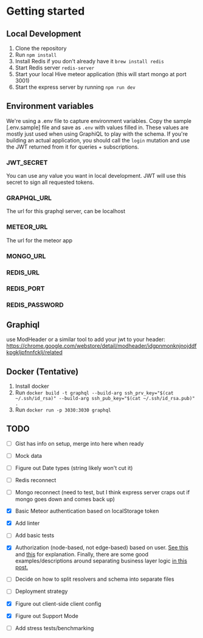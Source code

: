 # Getting started

## Local Development
1. Clone the repository
2. Run `npm install`
3. Install Redis if you don't already have it `brew install redis`
4. Start Redis server `redis-server`
5. Start your local Hive meteor application (this will start mongo at port 3001)
6. Start the express server by running `npm run dev`

## Environment variables
We're using a .env file to capture environment variables. Copy the sample [.env.sample] file and save as `.env` with values filled in. These values are mostly just used when using GraphiQL to play with the schema. If you're building an actual application, you should call the `login` mutation and use the JWT returned from it for queries + subscriptions.

### JWT_SECRET
You can use any value you want in local development. JWT will use this secret to sign all requested tokens.

### GRAPHQL_URL
The url for this graphql server, can be localhost

### METEOR_URL
The url for the meteor app

### MONGO_URL
### REDIS_URL
### REDIS_PORT
### REDIS_PASSWORD

## Graphiql
use ModHeader or a similar tool to add your jwt to your header:
https://chrome.google.com/webstore/detail/modheader/idgpnmonknjnojddfkpgkljpfnnfcklj/related

## Docker (Tentative)
1. Install docker
1. Run `docker build -t graphql --build-arg ssh_prv_key="$(cat ~/.ssh/id_rsa)" --build-arg ssh_pub_key="$(cat ~/.ssh/id_rsa.pub)" .`
2. Run `docker run -p 3030:3030 graphql`


## TODO
- [ ] Gist has info on setup, merge into here when ready
- [ ] Mock data
- [ ] Figure out Date types (string likely won't cut it)
- [ ] Redis reconnect
- [ ] Mongo reconnect (need to test, but I think express server craps out if mongo goes down and comes back up)
- [x] Basic Meteor authentication based on localStorage token
- [x] Add linter
- [ ] Add basic tests
- [x] Authorization (node-based, not edge-based) based on user. [See this](https://dev-blog.apollodata.com/auth-in-graphql-part-2-c6441bcc4302) and [this](http://graphql.org/learn/authorization/) for explanation. Finally, there are some good examples/descriptions around separating business layer logic [in this post.](https://medium.com/@simontucker/building-chatty-part-7-authentication-in-graphql-cd37770e5ab3)
- [ ] Decide on how to split resolvers and schema into separate files
- [ ] Deployment strategy
- [x] Figure out client-side client config
- [x] Figure out Support Mode
- [ ] Add stress tests/benchmarking

